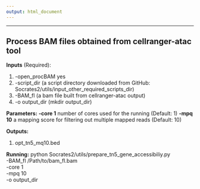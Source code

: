 ```yaml
---
output: html_document
---
```


------------------------------------------------------------------------

## Process BAM files obtained from cellranger-atac tool

**Inputs** (Required):
1. -open_procBAM yes
2. -script_dir (a script directory downloaded from GitHub: Socrates2/utils/input_other_required_scripts_dir)
3. -BAM_fl (a bam file built from cellranger-atac output)
4.  -o output_dir (mkdir output_dir)

**Parameters:**
**-core 1** number of cores used for the running (Default: 1)
**-mpq 10** a mapping score for filtering out multiple mapped reads (Default: 10)

**Outputs:**
1. opt_tn5_mq10.bed

**Running:**
python Socrates2/utils/prepare_tn5_gene_accessibiliy.py \
-BAM_fl /Path/to/bam_fl.bam \
-core 1 \
-mpq 10 \
-o output_dir